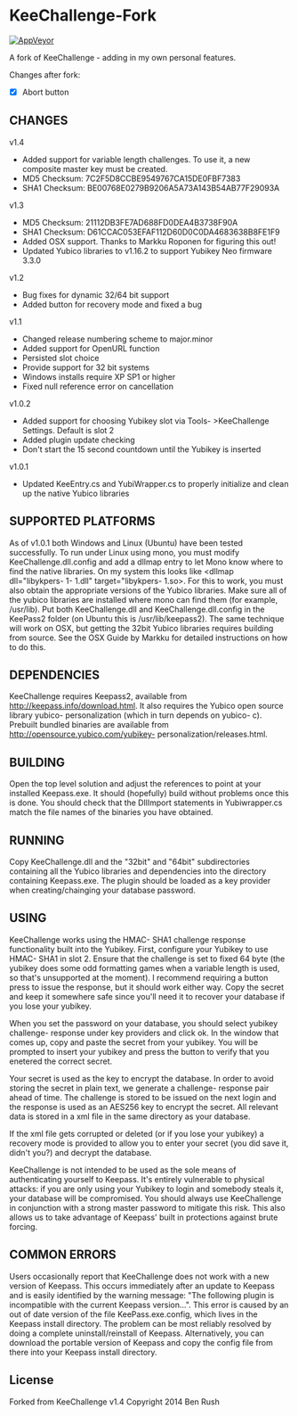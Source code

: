 # KeeChallenge-Fork

[![AppVeyor](https://img.shields.io/appveyor/ci/Silvenga/keechallenge-fork.svg)](https://ci.appveyor.com/project/Silvenga/keechallenge-fork)

A fork of KeeChallenge - adding in my own personal features.

Changes after fork:

- [X] Abort button 

## CHANGES

v1.4
- Added support for variable length challenges. To use it, a new composite master key must be created.
- MD5 Checksum: 7C2F5D8CCBE9549767CA15DE0FBF7383
- SHA1 Checksum: BE00768E0279B9206A5A73A143B54AB77F29093A

v1.3
- MD5 Checksum: 21112DB3FE7AD688FD0DEA4B3738F90A
- SHA1 Checksum: D61CCAC053EFAF112D60D0C0DA4683638B8FE1F9
- Added OSX support. Thanks to Markku Roponen for figuring this out!
- Updated Yubico libraries to v1.16.2 to support Yubikey Neo firmware 3.3.0

v1.2
- Bug fixes for dynamic 32/64 bit support
- Added button for recovery mode and fixed a bug

v1.1
- Changed release numbering scheme to major.minor
- Added support for OpenURL function
- Persisted slot choice
- Provide support for 32 bit systems
- Windows installs require XP SP1 or higher
- Fixed null reference error on cancellation

v1.0.2
- Added support for choosing Yubikey slot via Tools- >KeeChallenge Settings. Default is slot 2
- Added plugin update checking
- Don't start the 15 second countdown until the Yubikey is inserted

v1.0.1
- Updated KeeEntry.cs and YubiWrapper.cs to properly initialize and clean up the native Yubico libraries

## SUPPORTED PLATFORMS
As of v1.0.1 both Windows and Linux (Ubuntu) have been tested successfully. To run under Linux using mono, you must modify KeeChallenge.dll.config and add a dllmap entry to let Mono know where to find the native libraries. On my system this looks like <dllmap dll="libykpers- 1- 1.dll" target="libykpers- 1.so>. For this to work, you must also obtain the appropriate versions of the Yubico libraries. Make sure all of the yubico libraries are installed where mono can find them (for example, /usr/lib). Put both KeeChallenge.dll and KeeChallenge.dll.config in the KeePass2 folder (on Ubuntu this is /usr/lib/keepass2). The same technique will work on OSX, but getting the 32bit Yubico libraries requires building from source. See the OSX Guide by Markku for detailed instructions on how to do this.  

## DEPENDENCIES
KeeChallenge requires Keepass2, available from http://keepass.info/download.html. It also requires the Yubico open source library yubico- personalization (which in turn depends on yubico- c). Prebuilt bundled binaries are available from http://opensource.yubico.com/yubikey- personalization/releases.html. 

## BUILDING
Open the top level solution and adjust the references to point at your installed Keepass.exe. It should (hopefully) build without problems once this is done. You should check that the DllImport statements in Yubiwrapper.cs match the file names of the binaries you have obtained. 

## RUNNING
Copy KeeChallenge.dll and the "32bit" and "64bit" subdirectories containing all the Yubico libraries and dependencies into the directory containing Keepass.exe. The plugin should be loaded as a key provider when creating/chainging your database password.

## USING
KeeChallenge works using the HMAC- SHA1 challenge response functionality built into the Yubikey. First, configure your Yubikey to use HMAC- SHA1 in slot 2. Ensure that the challenge is set to fixed 64 byte (the yubikey does some odd formatting games when a variable length is used, so that's unsupported at the moment). I recommend requiring a button press to issue the response, but it should work either way. Copy the secret and keep it somewhere safe since you'll need it to recover your database if you lose your yubikey. 

When you set the password on your database, you should select yubikey challenge- response under key providers and click ok. In the window that comes up, copy and paste the secret from your yubikey. You will be prompted to insert your yubikey and press the button to verify that you enetered the correct secret. 

Your secret is used as the key to encrypt the database. In order to avoid storing the secret in plain text, we generate a challenge- response pair ahead of time. The challenge is stored to be issued on the next login and the response is used as an AES256 key to encrypt the secret. All relevant data is stored in a xml file in the same directory as your database. 

If the xml file gets corrupted or deleted (or if you lose your yubikey) a recovery mode is provided to allow you to enter your secret (you did save it, didn't you?) and decrypt the database. 

KeeChallenge is not intended to be used as the sole means of authenticating yourself to Keepass. It's entirely vulnerable to physical attacks: if you are only using your Yubikey to login and somebody steals it, your database will be compromised. You should always use KeeChallenge in conjunction with a strong master password to mitigate this risk. This also allows us to take advantage of Keepass' built in protections against brute forcing.

## COMMON ERRORS
Users occasionally report that KeeChallenge does not work with a new version of Keepass. This occurs immediately after an update to Keepass and is easily identified by the warning message: "The following plugin is incompatible with the current Keepass version...". This error is caused by an out of date version of the file KeePass.exe.config, which lives in the Keepass install directory. The problem can be most reliably resolved by doing a complete uninstall/reinstall of Keepass. Alternatively, you can download the portable version of Keepass and copy the config file from there into your Keepass install directory.

## License

Forked from KeeChallenge v1.4
Copyright 2014 Ben Rush